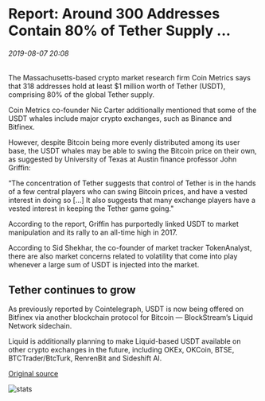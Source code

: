 # Report: Around 300 Addresses Contain 80% of Tether Supply ...

###### 2019-08-07 20:08

The Massachusetts-based crypto market research firm Coin Metrics says that 318 addresses hold at least $1 million worth of Tether (USDT), comprising 80% of the global Tether supply.

Coin Metrics co-founder Nic Carter additionally mentioned that some of the USDT whales include major crypto exchanges, such as Binance and Bitfinex.

However, despite Bitcoin being more evenly distributed among its user base, the USDT whales may be able to swing the Bitcoin price on their own, as suggested by University of Texas at Austin finance professor John Griffin:

“The concentration of Tether suggests that control of Tether is in the hands of a few central players who can swing Bitcoin prices, and have a vested interest in doing so \[...\] It also suggests that many exchange players have a vested interest in keeping the Tether game going."

According to the report, Griffin has purportedly linked USDT to market manipulation and its rally to an all-time high in 2017.

According to Sid Shekhar, the co-founder of market tracker TokenAnalyst, there are also market concerns related to volatility that come into play whenever a large sum of USDT is injected into the market.

## Tether continues to grow

As previously reported by Cointelegraph, USDT is now being offered on Bitfinex via another blockchain protocol for Bitcoin — BlockStream’s Liquid Network sidechain.

Liquid is additionally planning to make Liquid-based USDT available on other crypto exchanges in the future, including OKEx, OKCoin, BTSE, BTCTrader/BtcTurk, RenrenBit and Sideshift AI.

[Original source](https://cointelegraph.com/news/report-around-300-addresses-contain-80-of-tether-supply)

![stats](https://c.statcounter.com/11760860/0/a89fa40b/1/ "stats")